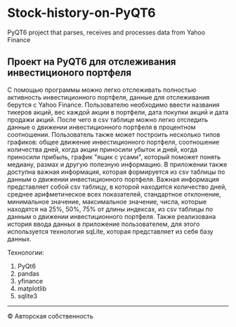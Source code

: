 # Stock-history-on-PyQT6
PyQT6 project that parses, receives and processes data from Yahoo Finance

## Проект на PyQT6 для отслеживания инвестиционого портфеля

С помощью программы можно легко отслеживать полностью активность инвестиционного портфеля, данные для отслеживания берутся с Yahoo Finance. Пользователю
необходимо ввести названия тикеров акций, вес каждой акции в портфели, дата покупки акций и дата продажи акций. После чего в csv таблице можно легко
отследить данные о движении инвестиционного портфеля в процентном соотношении. Пользователь также может построить несколько типов графиков: общее 
движение инвестиционного портфеля, соотношение количества дней, когда акции приносили убыток и дней, когда приносили прибыль, график "ящик с усами",
который поможет понять медиану, размах и другую полезную информацию. В приложении также доступна важная информация, которая формируется из csv таблицы по 
данным о движении инвестиционного портфеля. Важная информация представляет собой csv таблицу, в которой находится количество дней, среднее арифметическое
всех показателей, стандартное отклонение, минимальное значение, максимальное значение, числа, которые находятся на 25%, 50%, 75% от длины индексах,
из csv таблицы по данным о движении инвестиционного портфеля. Также реализована история ввода данных в приложение пользователем, для этого используется
технология sqLite, которая представляет из себя базу данных.


Технологии:

1. PyQt6
2. pandas
3. yfinance
4. matplotlib
5. sqlite3

-----------------------------------------------------------------------------------------
© Авторская собственность
